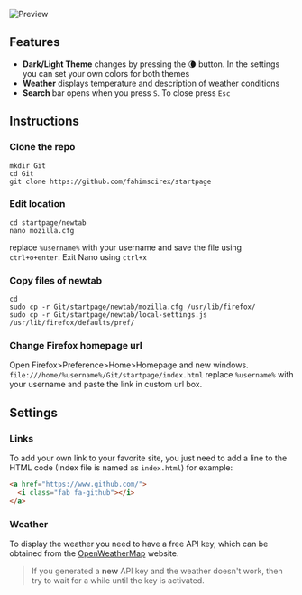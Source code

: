 ![Preview](https://github.com/sadparadiseinhell/null/blob/main/assets/preview.png)

## Features
- **Dark/Light Theme** changes by pressing the :waning_crescent_moon: button. In the settings you can set your own colors for both themes
- **Weather** displays temperature and description of weather conditions
- **Search** bar opens when you press `S`. To close press `Esc`

## Instructions
### Clone the repo
```
mkdir Git
cd Git
git clone https://github.com/fahimscirex/startpage
```
### Edit location
```
cd startpage/newtab
nano mozilla.cfg
```
replace `%username%` with your username and save the file using `ctrl+o+enter`. Exit Nano using `ctrl+x`
### Copy files of newtab
```
cd
sudo cp -r Git/startpage/newtab/mozilla.cfg /usr/lib/firefox/
sudo cp -r Git/startpage/newtab/local-settings.js /usr/lib/firefox/defaults/pref/
```
### Change Firefox homepage url
Open Firefox>Preference>Home>Homepage and new windows. `file:///home/%username%/Git/startpage/index.html` replace `%username%` with your username and paste the link in custom url box.

## Settings
### Links
To add your own link to your favorite site, you just need to add a line to the HTML code (Index file is named as `index.html`) for example:

```html
<a href="https://www.github.com/">
  <i class="fab fa-github"></i>
</a>
```

### Weather
To display the weather you need to have a free API key, which can be obtained from the [OpenWeatherMap](https://openweathermap.org/api) website.

> If you generated a **new** API key and the weather doesn't work, then try to wait for a while until the key is activated.
